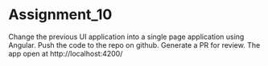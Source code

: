 # Assignment_10
Change the previous UI application into a single page application using Angular. Push the code to the repo on github. Generate a PR for review.
The app open at http://localhost:4200/
